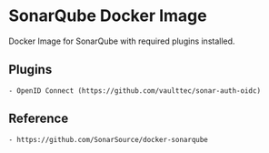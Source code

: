 # SonarQube Docker Image

Docker Image for SonarQube with required plugins installed.


## Plugins
    - OpenID Connect (https://github.com/vaulttec/sonar-auth-oidc)


## Reference
    - https://github.com/SonarSource/docker-sonarqube